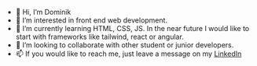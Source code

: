 - 👋 Hi, I’m Dominik
- 👀 I’m interested in front end web development.
- 🌱 I’m currently learning HTML, CSS, JS. In the near future I would like to start with frameworks like tailwind, react or angular.
- 💞️ I’m looking to collaborate with other student or junior developers. 
- 📫 If you would like to reach me, just leave a message on my <a href="https://cz.linkedin.com/in/dominik-nejepsa-3965b21b8?original_referer=https%3A%2F%2Fwww.google.com%2F">LinkedIn</a>

<!---
DominikN97/DominikN97 is a ✨ special ✨ repository because its `README.md` (this file) appears on your GitHub profile.
You can click the Preview link to take a look at your changes.
--->
